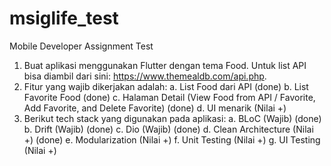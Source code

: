 # msiglife_test

Mobile Developer Assignment Test
1. Buat aplikasi menggunakan Flutter dengan tema Food. Untuk list API bisa diambil
   dari sini: https://www.themealdb.com/api.php.
2. Fitur yang wajib dikerjakan adalah:
   a. List Food dari API (done)
   b. List Favorite Food (done)
   c. Halaman Detail (View Food from API / Favorite, Add Favorite, and
   Delete Favorite) (done)
   d. UI menarik (Nilai +)
3. Berikut tech stack yang digunakan pada aplikasi:
   a. BLoC (Wajib) (done)
   b. Drift (Wajib) (done)
   c. Dio (Wajib) (done)
   d. Clean Architecture (Nilai +) (done)
   e. Modularization (Nilai +)
   f. Unit Testing (Nilai +)
   g. UI Testing (Nilai +)